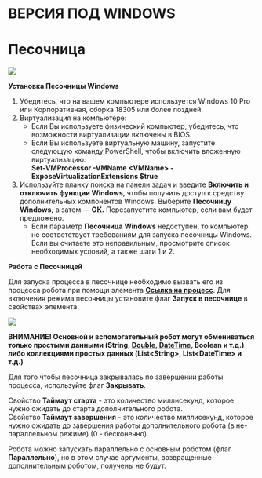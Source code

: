 # ВЕРСИЯ ПОД WINDOWS

# Песочница

![](<../../.gitbook/assets/image (9).png>)

**Установка Песочницы Windows**

1. Убедитесь, что на вашем компьютере используется Windows 10 Pro или Корпоративная, сборка 18305 или более поздней.
2. Виртуализация на компьютере:
   * Если Вы используете физический компьютер, убедитесь, что возможности виртуализации включены в BIOS.
   * Если Вы используете виртуальную машину, запустите следующую команду PowerShell, чтобы включить вложенную виртуализацию:\
     **Set-VMProcessor -VMName \<VMName> -ExposeVirtualizationExtensions $true**
3. Используйте планку поиска на панели задач и введите **Включить и отключить функции Windows**, чтобы получить доступ к средству дополнительных компонентов Windows. Выберите **Песочницу Windows,** а затем — **ОК.** Перезапустите компьютер, если вам будет предложено.
   * Если параметр **Песочница Windows** недоступен, то компьютер не соответствует требованиям для запуска песочницы Windows. Если вы считаете это неправильным, просмотрите список необходимых условий, а также шаги 1 и 2.

**Работа с Песочницей**

Для запуска процесса в песочнице необходимо вызвать его из процесса робота при помощи элемента [**Ссылка на процесс**](https://docs.primo-rpa.ru/primo-rpa/g_elements/osnovnye-elementy/els_logic/el_logic_link). Для включения режима песочницы установите флаг **Запуск в песочнице** в свойствах элемента:

![](<../../.gitbook/assets/image (193).png>)

**ВНИМАНИЕ! Основной и вспомогательный робот могут обмениваться только простыми данными (String, [Double](https://learn.microsoft.com/ru-ru/dotnet/api/system.double?view=net-5.0&viewFallbackFrom=windowsdesktop-3.0), [DateTime](https://learn.microsoft.com/ru-ru/dotnet/api/system.datetime?view=net-5.0), Boolean и т.д.) либо коллекциями простых данных (List\<String>, List\<DateTime> и т.д.)**

Для того чтобы песочница закрывалась по завершении работы процесса, используйте флаг **Закрывать**.

Свойство **Таймаут старта** - это количество миллисекунд, которое нужно ожидать до старта дополнительного робота.\
Свойство **Таймаут завершения** - это количество миллисекунд, которое нужно ожидать до завершения работы дополнительного робота (в не-параллельном режиме) (0 - бесконечно).

Робота можно запускать параллельно с основным роботом (флаг **Параллельно**), но в этом случае аргументы, возвращенные дополнительным роботом, получены не будут.
